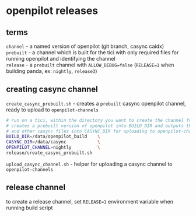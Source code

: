 # openpilot releases


## terms

`channel` - a named version of openpilot (git branch, casync caidx)<br>
`prebuilt` - a channel which is built for the tici with only required files for running openpilot and identifying the channel<br>
`release` - a `prebuilt` channel with `ALLOW_DEBUG=false` (`RELEASE=1` when building panda, ex: `nightly`, `release3`)<br>

## creating casync channel

`create_casync_prebuilt.sh` - creates a `prebuilt` casync openpilot channel, ready to upload to `openpilot-channels`

```bash
# run on a tici, within the directory you want to create the channel from.
# creates a prebuilt version of openpilot into BUILD_DIR and outputs the caidx
# and other casync files into CASYNC_DIR for uploading to openpilot-channels.
BUILD_DIR=/data/openpilot_build    \
CASYNC_DIR=/data/casync            \
OPENPILOT_CHANNEL=nightly          \
release/create_casync_prebuilt.sh
```

`upload_casync_channel.sh` - helper for uploading a casync channel to `openpilot-channels`

## release channel

to create a release channel, set `RELEASE=1` environment variable when running build script
